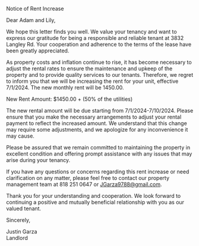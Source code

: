 Notice of Rent Increase

Dear Adam and Lily,

We hope this letter finds you well. We value your tenancy and want to express our gratitude for being a responsible and reliable tenant at 3832 Langley Rd. Your cooperation and adherence to the terms of the lease have been greatly appreciated.

As property costs and inflation continue to rise, it has become necessary to adjust the rental rates to ensure the maintenance and upkeep of the property and to provide quality services to our tenants. Therefore, we regret to inform you that we will be increasing the rent for your unit, effective 7/1/2024. The new monthly rent will be 1450.00.

New Rent Amount: $1450.00 + (50% of the utilities)

The new rental amount will be due starting from 7/1/2024-7/10/2024. Please ensure that you make the necessary arrangements to adjust your rental payment to reflect the increased amount. We understand that this change may require some adjustments, and we apologize for any inconvenience it may cause.

Please be assured that we remain committed to maintaining the property in excellent condition and offering prompt assistance with any issues that may arise during your tenancy.

If you have any questions or concerns regarding this rent increase or need clarification on any matter, please feel free to contact our property management team at 818 251 0647 or JGarza9788@gmail.com. 

Thank you for your understanding and cooperation. We look forward to continuing a positive and mutually beneficial relationship with you as our valued tenant.

Sincerely,

Justin Garza  
Landlord